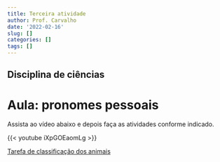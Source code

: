 ```yaml
---
title: Terceira atividade
author: Prof. Carvalho
date: '2022-02-16'
slug: []
categories: []
tags: []
---
```

## Disciplina de ciências
# Aula: pronomes pessoais

Assista ao vídeo abaixo e depois faça as atividades conforme indicado.

{{< youtube iXpGOEaomLg >}}

[Tarefa de classificação dos animais](/classifica_animais.pdf)
